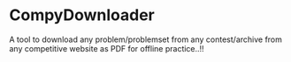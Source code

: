# CompyDownloader
A tool to download any problem/problemset from any contest/archive from any competitive website as PDF for offline practice..!!
